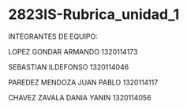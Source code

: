 # 2823IS-Rubrica_unidad_1

INTEGRANTES DE EQUIPO:

LOPEZ GONDAR ARMANDO 1320114173

SEBASTIAN ILDEFONSO 1320114046

PAREDEZ MENDOZA JUAN PABLO 1320114117

CHAVEZ ZAVALA DANIA YANIN 1320114056
